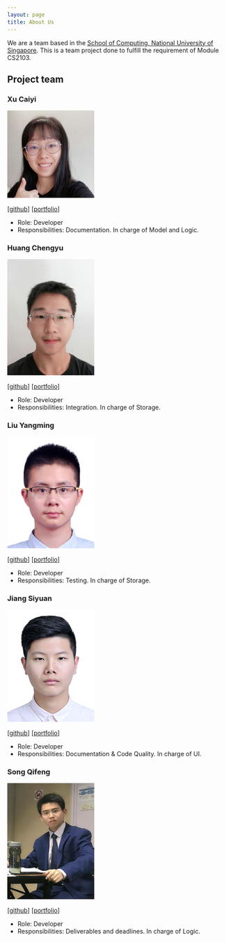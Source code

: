 ```yaml
---
layout: page
title: About Us
---
```


We are a team based in the [School of Computing, National University of Singapore](http://www.comp.nus.edu.sg).
This is a team project done to fulfill the requirement of Module CS2103.

## Project team

### Xu Caiyi

<img src="images/caiyi34777.png" width="200px">

[[github](https://github.com/Caiyi34777)]
[[portfolio](team/caiyi34777.md)]

* Role: Developer
* Responsibilities: Documentation. In charge of Model and Logic.

### Huang Chengyu

<img src="images/hcy123902.png" width="200px">

[[github](http://github.com/HCY123902)] 
[[portfolio](team/hcy123902.md)]

* Role: Developer
* Responsibilities: Integration. In charge of Storage.

### Liu Yangming

<img src="images/richardcom.png" width="200px">

[[github](http://github.com/richardcom)]
[[portfolio](team/richardcom.md)]

* Role: Developer
* Responsibilities: Testing. In charge of Storage.


### Jiang Siyuan

<img src="images/stefan-jiang.png" width="200px">

[[github](http://github.com/Stefan-Jiang)]
[[portfolio](team/stefan-jiang.md)]

* Role: Developer
* Responsibilities: Documentation & Code Quality. In charge of UI.


### Song Qifeng

<img src="images/davidsqf.png" width="200px">

[[github](http://github.com/davidsqf)] [[portfolio](team/davidsqf.md)]

* Role: Developer
* Responsibilities: Deliverables and deadlines. In charge of Logic.
